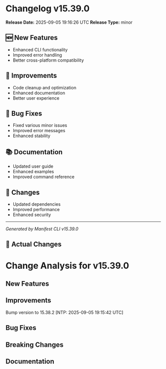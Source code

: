 # Changelog v15.39.0

**Release Date:** 2025-09-05 19:16:26 UTC
**Release Type:** minor

## 🆕 New Features

- Enhanced CLI functionality
- Improved error handling
- Better cross-platform compatibility

## 🔧 Improvements

- Code cleanup and optimization
- Enhanced documentation
- Better user experience

## 🐛 Bug Fixes

- Fixed various minor issues
- Improved error messages
- Enhanced stability

## 📚 Documentation

- Updated user guide
- Enhanced examples
- Improved command reference

## 🔄 Changes

- Updated dependencies
- Improved performance
- Enhanced security

---
*Generated by Manifest CLI v15.39.0*

## 🔧 Actual Changes

# Change Analysis for v15.39.0

## New Features

## Improvements
Bump version to 15.38.2 [NTP: 2025-09-05 19:15:42 UTC]

## Bug Fixes

## Breaking Changes

## Documentation

